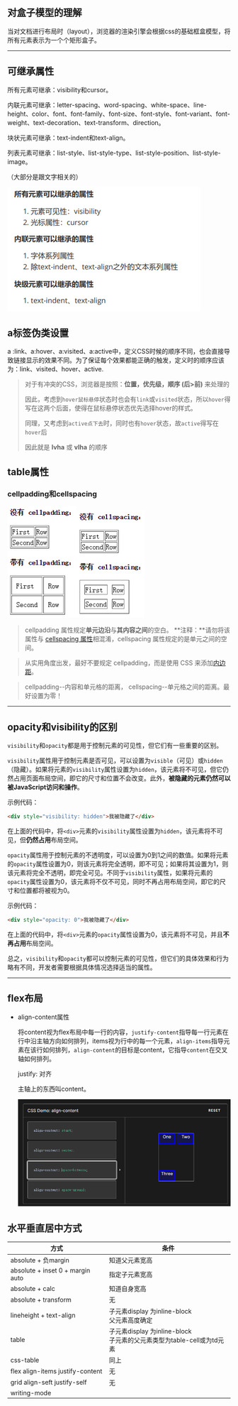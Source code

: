 ## 对盒子模型的理解

当对文档进行布局时（layout），浏览器的渲染引擎会根据css的基础框盒模型，将所有元素表示为一个个矩形盒子。

---

## 可继承属性

所有元素可继承：visibility和cursor。

内联元素可继承：letter-spacing、word-spacing、white-space、line-height、color、font、font-family、font-size、font-style、font-variant、font-weight、text-decoration、text-transform、direction。 

块状元素可继承：text-indent和text-align。 

列表元素可继承：list-style、list-style-type、list-style-position、list-style-image。

（大部分是跟文字相关的）

![image-20230214111217763](assets/image-20230214111217763.png)

## a标签伪类设置

a :link、a:hover、a:visited、a:active中，定义CSS时候的顺序不同，也会直接导致链接显示的效果不同。为了保证每个效果都能正确的触发，定义时的顺序应该为：link、visited、hover、active.

> 对于有冲突的CSS，浏览器是按照：**位置，优先级，顺序 (后>前)** 来处理的
>
> 因此，考虑到`hover鼠标悬停`状态时也会有`link`或`visited`状态，所以`hover`得写在这两个后面，使得在鼠标悬停状态优先选择hover的样式。
>
> 同理，又考虑到`active点下去`时，同时也有`hover`状态，故`active`得写在`hover`后 
>
> 因此就是 **lvha** 或 **vlha** 的顺序

## table属性

### cellpadding和cellspacing

![img](assets/6150436_1469437565689_9AB217826D523CFA52B15130EFC68A40.png)![img](assets/6150436_1469437584131_4CF2CABF79BAAD901F68C39E7397B719.png)

> cellpadding 属性规定**单元边沿**与**其内容之间**的空白。 
> **注释：**请勿将该属性与 [cellspacing   属性](http://www.w3school.com.cn/tags/att_table_cellspacing.asp)相混淆，cellspacing 属性规定的是单元之间的空间。 

>  从实用角度出发，最好不要规定 cellpadding，而是使用 CSS 来添加[内边距](https://hd.nowcoder.com/link.html?target=http://www.w3school.com.cn/css/css_padding.asp)。

> cellpadding--内容和单元格的距离， cellspacing--单元格之间的距离。最好设置为零！

---

## opacity和visibility的区别

`visibility`和`opacity`都是用于控制元素的可见性，但它们有一些重要的区别。

`visibility`属性用于控制元素是否可见，可以设置为`visible`（可见）或`hidden`（隐藏）。如果将元素的`visibility`属性设置为`hidden`，该元素将不可见，但它仍然占用页面布局空间，即它的尺寸和位置不会改变。此外，**被隐藏的元素仍然可以被JavaScript访问和操作**。

示例代码：

```html
<div style="visibility: hidden">我被隐藏了</div>
```

在上面的代码中，将`<div>`元素的`visibility`属性设置为`hidden`，该元素将不可见，但**仍然占用**布局空间。

`opacity`属性用于控制元素的不透明度，可以设置为0到1之间的数值。如果将元素的`opacity`属性设置为0，则该元素将完全透明，即不可见；如果将其设置为1，则该元素将完全不透明，即完全可见。不同于`visibility`属性，如果将元素的`opacity`属性设置为0，该元素将不仅不可见，同时不再占用布局空间，即它的尺寸和位置都将被视为0。

示例代码：

```html
<div style="opacity: 0">我被隐藏了</div>
```

在上面的代码中，将`<div>`元素的`opacity`属性设置为0，该元素将不可见，并且**不再占用**布局空间。

总之，`visibility`和`opacity`都可以控制元素的可见性，但它们的具体效果和行为略有不同，开发者需要根据具体情况选择适当的属性。

---

## flex布局

- align-content属性

  将content视为flex布局中每一行的内容，`justify-content`指导每一行元素在行中沿主轴方向如何排列，items视为行中的每一个元素，`align-items`指导元素在该行如何排列，`align-content`的目标是content，它指导`content`在交叉轴如何排列。

  justify: 对齐

  主轴上的东西叫content。

  ![image-20230227211123876](assets/image-20230227211123876.png)

## 水平垂直居中方式

| 方式                             | 条件                                                         |
| -------------------------------- | ------------------------------------------------------------ |
| absolute + 负margin              | 知道父元素宽高                                               |
| absolute + inset 0 + margin auto | 指定子元素宽高                                               |
| absolute + calc                  | 知道自身宽高                                                 |
| absolute + transform             | 无                                                           |
| lineheight + text-align          | 子元素display  为inline-block<br />父元素高度确定            |
| table                            | 子元素display  为inline-block<br />子元素的父元素类型为table-cell或为td元素 |
| css-table                        | 同上                                                         |
| flex align-items justify-content | 无                                                           |
| grid align-seft justify-self     | 无                                                           |
| writing-mode                     |                                                              |

